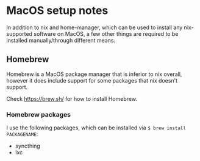 # MacOS setup notes

In addition to nix and home-manager, which can be used to install any
nix-supported software on MacOS, a few other things are required to be
installed manually/through different means.

## Homebrew

Homebrew is a MacOS package manager that is inferior to nix overall, however it does include support for some packages that nix doesn't support.

Check https://brew.sh/ for how to install Homebrew.

### Homebrew packages

I use the following packages, which can be installed via `$ brew install PACKAGENAME`:

- syncthing
- lxc
